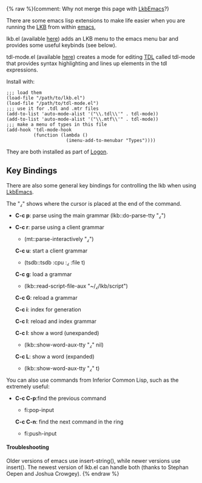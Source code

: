 {% raw %}(comment: Why not merge this page with [LkbEmacs](../LkbEmacs)?)

There are some emacs lisp extensions to make life easier when you are
running the [LKB](../LkbTop) from within [emacs](../LkbEmacs),

lkb.el (available
[here](http://svn.emmtee.net/trunk/lingo/lkb/src/lkb.el)) adds an LKB
menu to the emacs menu bar and provides some useful keybinds (see
below).

tdl-mode.el (available
[here](http://svn.emmtee.net/trunk/lingo/lkb/src/tdl-mode.el)) creates a
mode for editing [TDL](../TdlRfc) called tdl-mode that provides syntax
highlighting and lines up elements in the tdl expressions.

Install with:

    ;;; load them
    (load-file "/path/to/lkb.el")
    (load-file "/path/to/tdl-mode.el")
    ;;; use it for .tdl and .mtr files
    (add-to-list 'auto-mode-alist '("\\.tdl\\'" . tdl-mode))
    (add-to-list 'auto-mode-alist '("\\.mtf\\'" . tdl-mode))
    ;;; make a menu of types in this file
    (add-hook 'tdl-mode-hook
              (function (lambda ()
                          (imenu-add-to-menubar "Types"))))

They are both installed as part of [Logon](../LogonTop).

## Key Bindings

There are also some general key bindings for controlling the lkb when
using [LkbEmacs](../LkbEmacs).

The "⁁" shows where the cursor is placed at the end of the command.

- **C-c p**: parse using the main grammar (lkb::do-parse-tty "⁁")

<!-- -->


- **C-c r**: parse using a client grammar
  
  - (mt::parse-interactively "⁁")
  
  **C-c u**: start a client grammar
  
  - (tsdb::tsdb :cpu :⁁ :file t)
  
  **C-c g**: load a grammar
  
  - (lkb::read-script-file-aux "\~/⁁/lkb/script")
  
  **C-c G**: reload a grammar
  
  **C-c i**: index for generation
  
  **C-c I**: reload and index grammar
  
  **C-c l**: show a word (unexpanded)
  
  - (lkb::show-word-aux-tty "⁁" nil)
  
  **C-c L**: show a word (expanded)
  
  - (lkb::show-word-aux-tty "⁁" t)

You can also use commands from Inferior Common Lisp, such as the
extremely useful:

- **C-c C-p**:find the previous command
  
  - fi:pop-input
  
  **C-c C-n**: find the next command in the ring
  
  - fi:push-input

#### Troubleshooting

Older versions of emacs use insert-string(), while newer versions use
insert(). The newest version of lkb.el can handle both (thanks to
Stephan Oepen and Joshua Crowgey).
<update date omitted for speed>{% endraw %}
